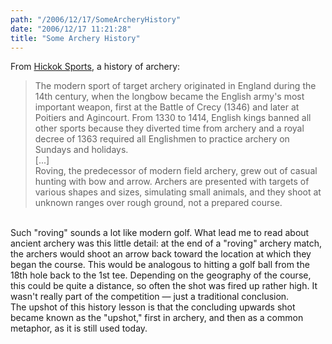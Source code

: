 ```yaml
---
path: "/2006/12/17/SomeArcheryHistory" 
date: "2006/12/17 11:21:28" 
title: "Some Archery History" 
---
```

From <a href="http://www.hickoksports.com/history/archery.shtml">Hickok Sports</a>, a history of archery:<br><blockquote>The modern sport of target archery originated in England during the 14th century, when the longbow became the English army's most important weapon, first at the Battle of Crecy (1346) and later at Poitiers and Agincourt. From 1330 to 1414, English kings banned all other sports because they diverted time from archery and a royal decree of 1363 required all Englishmen to practice archery on Sundays and holidays.<br>[...]<br>Roving, the predecessor of modern field archery, grew out of casual hunting with bow and arrow. Archers are presented with targets of various shapes and sizes, simulating small animals, and they shoot at unknown ranges over rough ground, not a prepared course.</blockquote><br>Such "roving" sounds a lot like modern golf. What lead me to read about ancient archery was this little detail: at the end of a "roving" archery match, the archers would shoot an arrow back toward the location at which they began the course. This would be analogous to hitting a golf ball from the 18th hole back to the 1st tee. Depending on the geography of the course, this could be quite a distance, so often the shot was fired up rather high. It wasn't really part of the competition &#8212; just a traditional conclusion.<br>The upshot of this history lesson is that the concluding upwards shot became known as the "upshot," first in archery, and then as a common metaphor, as it is still used today.